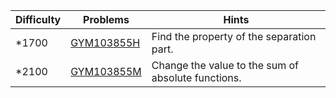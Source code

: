 | Difficulty | Problems | Hints |
| -------- | -------- | -------- |
| *1700 | [GYM103855H](https://codeforces.com/gym/103855/problem/H) | Find the property of the separation part. |
| *2100 | [GYM103855M](https://codeforces.com/gym/103855/problem/M) | Change the value to the sum of absolute functions. |